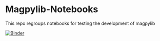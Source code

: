 # Magpylib-Notebooks

This repo regroups notebooks for testing the development of magpylib

[![Binder](https://mybinder.org/badge_logo.svg)](https://mybinder.org/v2/gh/magpylib/magpylib-sandbox/development?urlpath=git-pull%3Frepo%3Dhttps%253A%252F%252Fgithub.com%252FAlexboiboi%252FMagpylib-Notebooks%26urlpath%3Dtree%252FMagpylib-Notebooks%252Fnotebooks%252F%26branch%3Ddevelopment)

